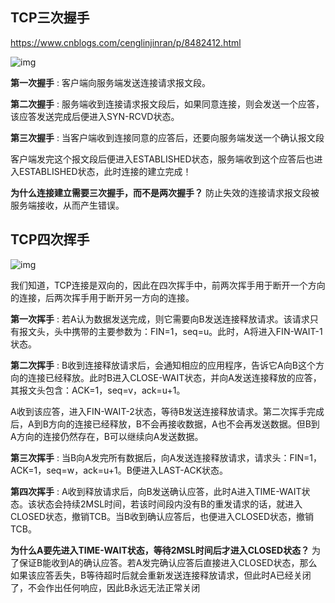## TCP三次握手

https://www.cnblogs.com/cenglinjinran/p/8482412.html

![img](https://pic3.zhimg.com/80/v2-576b043d12353928eea6e45373655668_hd.jpg)

**第一次握手** : 客户端向服务端发送连接请求报文段。

**第二次握手**  : 服务端收到连接请求报文段后，如果同意连接，则会发送一个应答，该应答发送完成后便进入SYN-RCVD状态。

**第三次握手**  : 当客户端收到连接同意的应答后，还要向服务端发送一个确认报文段

客户端发完这个报文段后便进入ESTABLISHED状态，服务端收到这个应答后也进入ESTABLISHED状态，此时连接的建立完成！

**为什么连接建立需要三次握手，而不是两次握手？**
防止失效的连接请求报文段被服务端接收，从而产生错误。

## TCP四次挥手

![img](https://pic2.zhimg.com/80/v2-c8b61ed2a249700583b11bc5d16c5711_hd.jpg)

我们知道，TCP连接是双向的，因此在四次挥手中，前两次挥手用于断开一个方向的连接，后两次挥手用于断开另一方向的连接。

**第一次挥手**  : 若A认为数据发送完成，则它需要向B发送连接释放请求。该请求只有报文头，头中携带的主要参数为：FIN=1，seq=u。此时，A将进入FIN-WAIT-1状态。

**第二次挥手**  : B收到连接释放请求后，会通知相应的应用程序，告诉它A向B这个方向的连接已经释放。此时B进入CLOSE-WAIT状态，并向A发送连接释放的应答，其报文头包含：ACK=1，seq=v，ack=u+1。

A收到该应答，进入FIN-WAIT-2状态，等待B发送连接释放请求。第二次挥手完成后，A到B方向的连接已经释放，B不会再接收数据，A也不会再发送数据。但B到A方向的连接仍然存在，B可以继续向A发送数据。

**第三次挥手**  : 当B向A发完所有数据后，向A发送连接释放请求，请求头：FIN=1，ACK=1，seq=w，ack=u+1。B便进入LAST-ACK状态。

**第四次挥手**  : A收到释放请求后，向B发送确认应答，此时A进入TIME-WAIT状态。该状态会持续2MSL时间，若该时间段内没有B的重发请求的话，就进入CLOSED状态，撤销TCB。当B收到确认应答后，也便进入CLOSED状态，撤销TCB。

**为什么A要先进入TIME-WAIT状态，等待2MSL时间后才进入CLOSED状态？**
为了保证B能收到A的确认应答。若A发完确认应答后直接进入CLOSED状态，那么如果该应答丢失，B等待超时后就会重新发送连接释放请求，但此时A已经关闭了，不会作出任何响应，因此B永远无法正常关闭